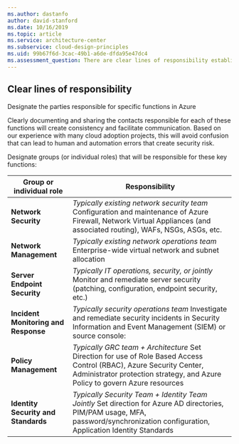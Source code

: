```yaml
---
ms.author: dastanfo
author: david-stanford
ms.date: 10/16/2019
ms.topic: article
ms.service: architecture-center
ms.subservice: cloud-design-principles
ms.uid: 99b67f6d-3cac-49b1-a6de-dfda95e47dc4
ms.assessment_question: There are clear lines of responsibility established
---
```

## Clear lines of responsibility

Designate the parties responsible for specific functions in Azure

Clearly documenting and sharing the contacts responsible for each of these
functions will create consistency and facilitate communication. Based on our
experience with many cloud adoption projects, this will avoid confusion that can
lead to human and automation errors that create security risk.

Designate groups (or individual roles) that will be responsible for these key
functions:

|Group or individual role| Responsibility|
|---|---|
| **Network Security**                 | *Typically existing network security team* Configuration and maintenance of Azure Firewall, Network Virtual Appliances (and associated routing), WAFs, NSGs, ASGs, etc.                              |
| **Network Management**               | *Typically existing network operations team* Enterprise-wide virtual network and subnet allocation                                                                                                   |
| **Server Endpoint Security**         | *Typically IT operations, security, or jointly* Monitor and remediate server security (patching, configuration, endpoint security, etc.)                                                             |
| **Incident Monitoring and Response** | *Typically security operations team* Investigate and remediate security incidents in Security Information and Event Management (SIEM) or source console:                                             |
| **Policy Management**                | *Typically GRC team + Architecture* Set Direction for use of Role Based Access Control (RBAC), Azure Security Center, Administrator protection strategy, and Azure Policy to govern Azure resources |
| **Identity Security and Standards**  | *Typically Security Team + Identity Team Jointly* Set direction for Azure AD directories, PIM/PAM usage, MFA, password/synchronization configuration, Application Identity Standards
